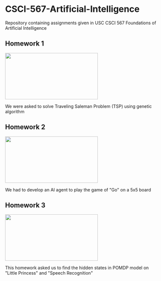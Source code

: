 # CSCI-567-Artificial-Intelligence
Repository containing assignments given in USC CSCI 567 Foundations of Artificial Intelligence

## Homework 1

<img src="https://github.com/18dhruvm/CSCI-567-Artificial-Intelligence/assets/143168767/107a19c1-ad58-43b1-8187-c8d3e90f84ee" width="300" height="150"/>

We were asked to solve Traveling Saleman Problem (TSP) using genetic algorithm

## Homework 2

<img src="https://github.com/18dhruvm/CSCI-567-Artificial-Intelligence/assets/143168767/2fbae92e-588b-4d5d-8cdd-7a31e16e46d0" width="300" height="150"/>

We had to develop an AI agent to play the game of "Go" on a 5x5 board

## Homework 3

<img src="https://github.com/18dhruvm/CSCI-567-Artificial-Intelligence/assets/143168767/e523eb2c-eb7a-4cd0-9075-5d52cd75b969" width="300" height="150"/>

This homework asked us to find the hidden states in POMDP model on "Little Princess" and "Speech Recognition"
